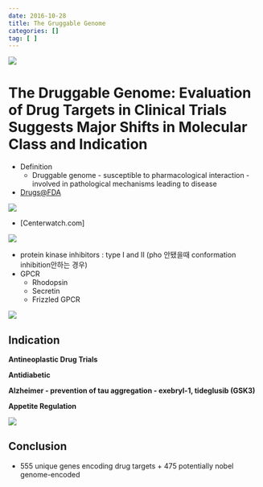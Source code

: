 ```yaml
---
date: 2016-10-28
title: The Gruggable Genome 
categories: []
tag: [ ]
---
```


![](http://i.imgur.com/q4i43rm.png)

# The Druggable Genome: Evaluation of Drug Targets in Clinical Trials Suggests Major Shifts in Molecular Class and Indication

- Definition 
    - Druggable genome - susceptible to pharmacological interaction - involved in pathological mechanisms leading to disease
- [Drugs@FDA](https://www.accessdata.fda.gov/scripts/cder/drugsatfda/)

![](http://i.imgur.com/Cs3YBqf.png)

- [Centerwatch.com]

![](http://i.imgur.com/cWlmI39.png)

- protein kinase inhibitors : type I and II (pho 안됐을때 conformation inhibition안하는 경우)
- GPCR 
    - Rhodopsin
    - Secretin
    - Frizzled GPCR

![](http://i.imgur.com/FHQbfst.png)

## Indication

**Antineoplastic Drug Trials**

**Antidiabetic**

**Alzheimer - prevention of tau aggregation - exebryl-1, tideglusib (GSK3)**

**Appetite Regulation**

![](http://i.imgur.com/QgDxjba.png)

## Conclusion
- 555 unique genes encoding drug targets + 475 potentially nobel genome-encoded
